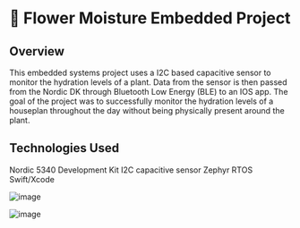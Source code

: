 # 🌸 Flower Moisture Embedded Project

## Overview
This embedded systems project uses a I2C based capacitive sensor to monitor the hydration levels of a plant. Data from the sensor is then passed from the Nordic DK through Bluetooth Low Energy (BLE) to an IOS app. The goal of the project was to successfully monitor the hydration levels of a houseplan throughout the day without being physically present around the plant. 

## Technologies Used
Nordic 5340 Development Kit
I2C capacitive sensor
Zephyr RTOS 
Swift/Xcode 


![image](https://github.com/user-attachments/assets/cf39b11c-3de3-4882-ba5e-2517af2f47d1)

![image](https://github.com/user-attachments/assets/f6f6bd8b-428b-418a-b3b9-f3a9b8e9c9a9)



